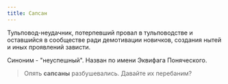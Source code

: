 ```yaml
---
title: Сапсан
---
```

Тульповод-неудачник, потерпевший провал в тульповодстве и оставшийся в сообществе ради демотивации новичков, создания нытей и иных проявлений зависти.

Синоним - "неуспешный". Назван по имени Эквифага Поняческого.

> Опять **сапсаны** разбушевались. Давайте их перебаним?
